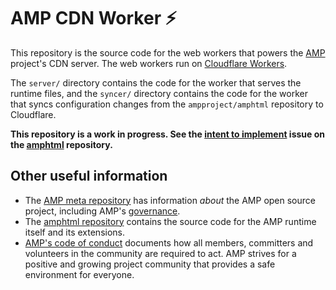 # AMP CDN Worker ⚡

This repository is the source code for the web workers that powers the [AMP](https://amp.dev/) project's CDN server. The web workers run on [Cloudflare Workers](https://workers.cloudflare.com/).

The `server/` directory contains the code for the worker that serves the runtime files, and the `syncer/` directory contains the code for the worker that syncs configuration changes from the `ampproject/amphtml` repository to Cloudflare.

**This repository is a work in progress. See the [intent to implement](https://github.com/ampproject/amphtml/issues/36152) issue on the [amphtml](https://github.com/ampproject/amphtml) repository.**

## Other useful information

-   The [AMP meta repository](https://github.com/ampproject/meta) has information _about_ the AMP open source project, including AMP's [governance](https://github.com/ampproject/meta/blob/main/GOVERNANCE.md).
-   The [amphtml repository](https://github.com/ampproject/amphtml) contains the source code for the AMP runtime itself and its extensions.
-   [AMP's code of conduct](https://github.com/ampproject/meta/blob/main/CODE_OF_CONDUCT.md) documents how all members, committers and volunteers in the community are required to act. AMP strives for a positive and growing project community that provides a safe environment for everyone.
